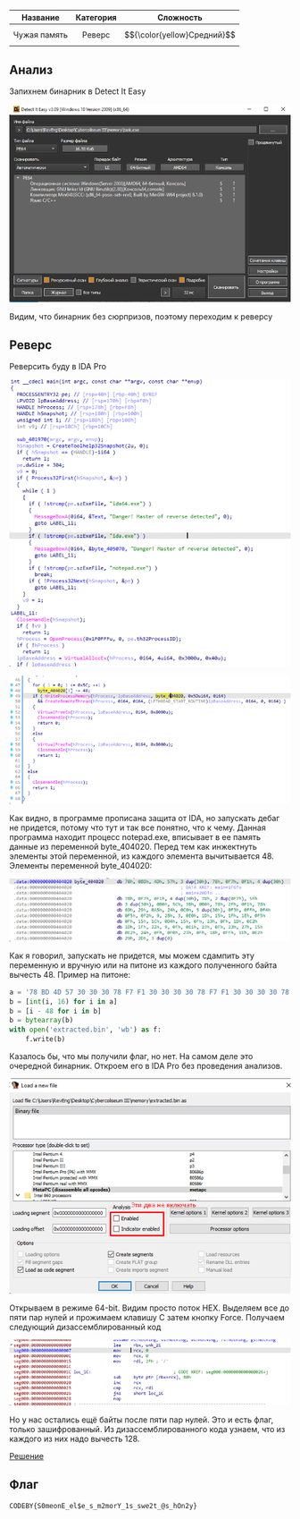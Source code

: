 |   Название   | Категория |          Сложность          |
| :----------: | :-------: | :-------------------------: |
| Чужая память |  Реверс   | $${\color{yellow}Средний}$$ |

## Анализ

Запихнем бинарник в Detect It Easy

![](images/binary_analyze.png)

Видим, что бинарник без сюрпризов, поэтому переходим к реверсу

## Реверс

Реверсить буду в IDA Pro

![](images/decompiled_binary_part_1.png)

![](images/decompiled_binary_part_2.png)

Как видно, в программе прописана защита от IDA, но запускать дебаг не придется, потому что тут и так все понятно, что к чему.
Данная программа находит процесс notepad.exe, вписывает в ее память данные из переменной byte_404020. Перед тем как инжектнуть элементы этой переменной, из каждого элемента вычитывается 48.
Элементы переменной byte_404020:

![](images/bytes_array.png)

Как я говорил, запускать не придется, мы можем сдампить эту переменную и вручную или на питоне из каждого полученного байта вычесть 48.
Пример на питоне:

```python
a = '78 BD 4D 57 30 30 30 78 F7 F1 30 30 30 30 78 F7 F1 30 30 30 30 78 F7 F7 5F 30 30 30 B0 5C 3B B0 78 2F F1 78 69 29 A5 24 C0 30 30 30 30 30 F3 FF F4 F5 F2 09 2B 03 E0 1D 15 1F 1E F5 0F 15 1C D4 15 0F 23 0F 1D E2 1D 1F 22 09 0F E1 23 0F 23 27 15 E2 24 0F F0 23 0F 18 FF 1E E2 29 2D'.split()
b = [int(i, 16) for i in a]
b = [i - 48 for i in b]
b = bytearray(b)
with open('extracted.bin', 'wb') as f:
	f.write(b)

```

Казалось бы, что мы получили флаг, но нет. На самом деле это очередной бинарник. Откроем его в IDA Pro без проведения анализов.

![](images/IDA_configure.png)

Открываем в режиме 64-bit. Видим просто поток HEX. Выделяем все до пяти пар нулей и прожимаем клавишу C затем кнопку Force. Получаем следующий дизассемблированный код

![](images/disassembled_second_binary.png)

Но у нас остались ещё байты после пяти пар нулей. Это и есть флаг, только зашифрованный. Из дизассемблированного кода узнаем, что из каждого из них надо вычесть 128.

[Решение](solve.py)

## Флаг

```
CODEBY{S0meonE_el$e_s_m2morY_1s_swe2t_@s_hOn2y}
```

